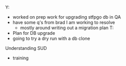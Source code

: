 Y:
  - worked on prep work for upgrading stfpgo db in QA
  - have some q's from brad I am working to resolve
    - mostly around writing out a migration plan
T:
  - Plan for DB upgrade
  - going to try a dry run with a db clone

Understanding SUD
  - training

